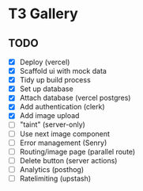 # T3 Gallery

## TODO 

- [x] Deploy (vercel)
- [x] Scaffold ui with mock data
- [x] Tidy up build process
- [x] Set up database 
- [x] Attach database (vercel postgres)
- [x] Add authentication (clerk)
- [x] Add image upload 
- [ ] "taint" (server-only)
- [ ] Use next image component
- [ ] Error management (Senry)
- [ ] Routing/image page (parallel route)
- [ ] Delete button (server actions)
- [ ] Analytics (posthog)
- [ ] Ratelimiting (upstash)